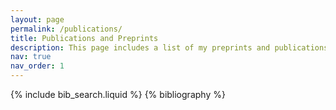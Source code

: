 ```yaml
---
layout: page
permalink: /publications/
title: Publications and Preprints 
description: This page includes a list of my preprints and publications.
nav: true
nav_order: 1
---
```


<!-- _pages/publications.md -->
<div class="publications">

{% include bib_search.liquid %}
{% bibliography %}

</div>

